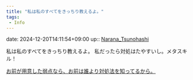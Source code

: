 ```yaml
---
title: "私は私のすべてをきっちり教えるよ。"
tags:
 - Info
---
```


date: 2024-12-20T14:11:54+09:00
up:: [Narana_Tsunohashi](../Bar/Novel/Nacaria/Narana_Tsunohashi.md)

私は私のすべてをきっちり教えるよ。
私だったら対処はたやすいし。メタスキル！

[お前が用意した弱点なら、お前は誰より対処法を知ってるから。](お前が用意した弱点なら、お前は誰より対処法を知ってるから。.md)
